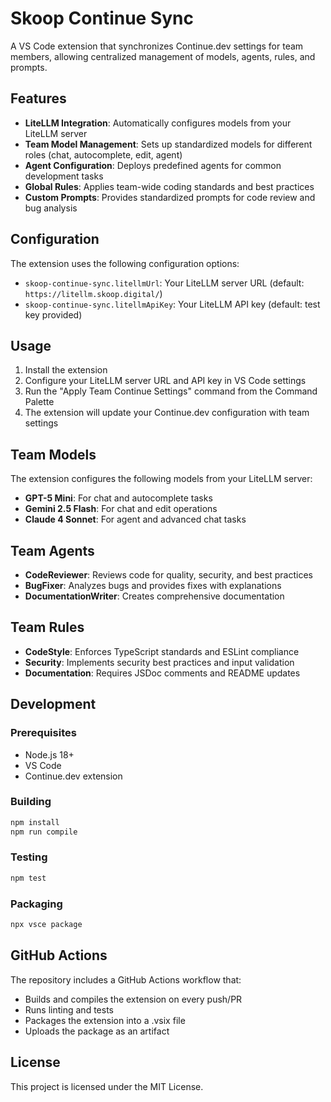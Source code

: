 # Skoop Continue Sync

A VS Code extension that synchronizes Continue.dev settings for team members, allowing centralized management of models, agents, rules, and prompts.

## Features

- **LiteLLM Integration**: Automatically configures models from your LiteLLM server
- **Team Model Management**: Sets up standardized models for different roles (chat, autocomplete, edit, agent)
- **Agent Configuration**: Deploys predefined agents for common development tasks
- **Global Rules**: Applies team-wide coding standards and best practices
- **Custom Prompts**: Provides standardized prompts for code review and bug analysis

## Configuration

The extension uses the following configuration options:

- `skoop-continue-sync.litellmUrl`: Your LiteLLM server URL (default: `https://litellm.skoop.digital/`)
- `skoop-continue-sync.litellmApiKey`: Your LiteLLM API key (default: test key provided)

## Usage

1. Install the extension
2. Configure your LiteLLM server URL and API key in VS Code settings
3. Run the "Apply Team Continue Settings" command from the Command Palette
4. The extension will update your Continue.dev configuration with team settings

## Team Models

The extension configures the following models from your LiteLLM server:

- **GPT-5 Mini**: For chat and autocomplete tasks
- **Gemini 2.5 Flash**: For chat and edit operations
- **Claude 4 Sonnet**: For agent and advanced chat tasks

## Team Agents

- **CodeReviewer**: Reviews code for quality, security, and best practices
- **BugFixer**: Analyzes bugs and provides fixes with explanations
- **DocumentationWriter**: Creates comprehensive documentation

## Team Rules

- **CodeStyle**: Enforces TypeScript standards and ESLint compliance
- **Security**: Implements security best practices and input validation
- **Documentation**: Requires JSDoc comments and README updates

## Development

### Prerequisites

- Node.js 18+
- VS Code
- Continue.dev extension

### Building

```bash
npm install
npm run compile
```

### Testing

```bash
npm test
```

### Packaging

```bash
npx vsce package
```

## GitHub Actions

The repository includes a GitHub Actions workflow that:

- Builds and compiles the extension on every push/PR
- Runs linting and tests
- Packages the extension into a .vsix file
- Uploads the package as an artifact

## License

This project is licensed under the MIT License.
